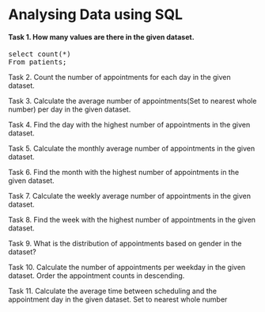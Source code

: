 # Analysing Data using SQL


#### Task 1. How many values are there in the given dataset.
<pre>
select count(*) 
From patients;
</pre>
Task 2. Count the number of appointments for each day in the given dataset.


Task 3. Calculate the average number of appointments(Set to nearest whole number) per day in the given dataset.


Task 4. Find the day with the highest number of appointments in the given dataset.


Task 5. Calculate the monthly average number of appointments in the given dataset.


Task 6. Find the month with the highest number of appointments in the given dataset.


Task 7. Calculate the weekly average number of appointments in the given dataset.


Task 8. Find the week with the highest number of appointments in the given dataset.


Task 9. What is the distribution of appointments based on gender in the dataset?


Task 10. Calculate the number of appointments per weekday in the given dataset. Order the appointment counts in descending.


Task 11. Calculate the average time between scheduling and the appointment day in the given dataset. Set to nearest whole number


